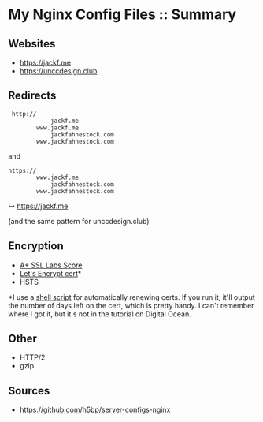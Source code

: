 # My Nginx Config Files :: Summary

## Websites
- https://jackf.me
- https://unccdesign.club

## Redirects

     http://
                jackf.me
            www.jackf.me
                jackfahnestock.com
            www.jackfahnestock.com

and

    https://
            www.jackf.me
                jackfahnestock.com
            www.jackfahnestock.com

↳ https://jackf.me

(and the same pattern for unccdesign.club)

## Encryption

- [A+ SSL Labs Score](https://www.ssllabs.com/ssltest/analyze.html?d=jackf.me&latest)
- [Let's Encrypt cert](https://www.digitalocean.com/community/tutorials/how-to-secure-nginx-with-let-s-encrypt-on-ubuntu-14-04)*
- HSTS

*I use a [shell script](https://github.com/jackfahnestock/nginx-config/blob/master/webroot/webroot-renew--jackf.me) for automatically renewing certs. If you run it, it'll output the number of days left on the cert, which is pretty handy. I can't remember where I got it, but it's not in the tutorial on Digital Ocean.

## Other

- HTTP/2
- gzip

## Sources

- https://github.com/h5bp/server-configs-nginx
